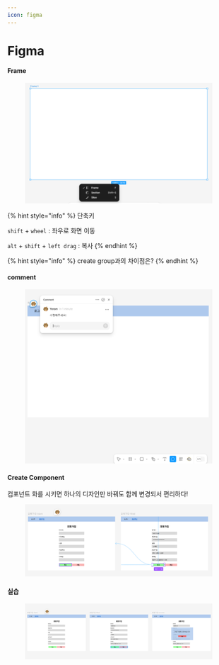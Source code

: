 ```yaml
---
icon: figma
---
```


# Figma

#### Frame

<figure><img src="../.gitbook/assets/image (10) (1).png" alt=""><figcaption></figcaption></figure>

{% hint style="info" %}
단축키

`shift` + `wheel` : 좌우로 화면 이동

`alt` + `shift` + `left drag` :  복사
{% endhint %}

{% hint style="info" %}
create group과의 차이점은?
{% endhint %}

#### comment&#x20;

<figure><img src="../.gitbook/assets/image (1) (1) (1).png" alt=""><figcaption></figcaption></figure>



#### Create Component &#x20;

컴포넌트 화를 시키면 하나의 디자인만 바꿔도 함께 변경되서 편리하다!

<figure><img src="../.gitbook/assets/image (2) (1) (1).png" alt=""><figcaption></figcaption></figure>



#### 실습

<figure><img src="../.gitbook/assets/image (3) (1) (1).png" alt=""><figcaption></figcaption></figure>
